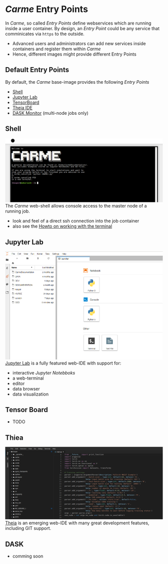 # *Carme* Entry Points
In *Carme*, so called *Entry Points* define webservices which are running inside a user container. 
By design, an *Entry Point* could be any service that comminicates via ``https`` to the outside. 
* Advanced users and administrators can add new services inside containers and register them within *Carme*
* Hence, different images might provide different Entry Points

## Default Entry Points
By default, the *Carme* base-image provides the following *Entry Points*

* [Shell](#shell)
* [Jupyter Lab](#jupyter-lab) 
* [TensorBoard](#tensorboard)
* [Theia IDE](#theia)
* [DASK Monitor](#dask) (multi-node jobs only)

## Shell
![shell](Images/entry-shell.png)
The *Carme* web-shell allows console access to the master node of a running job.
* look and feel of a direct ssh connection into the job container
* also see the [Howto on working with the terminal](HowTo_Terminal.md)

## Jupyter Lab
![jupyter](Images/entry-jupyter.png)
[Jupyter Lab](https://jupyterlab.readthedocs.io/en/stable/) is a fully featured web-IDE with support for:
* interactive *Jupyter Notebboks*
* a web-terminal
* editor
* data browser
* data visualization

## Tensor Board
* TODO

## Thiea
![tb](Images/entry-theia.png)
[Theia](https://www.theia-ide.org/) is an emerging web-IDE with many great development features, including GIT support.

## DASK
* comming soon
